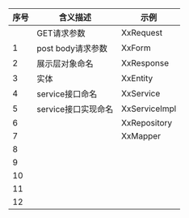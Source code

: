 | 序号 | 含义描述            | 示例          |
| ---- | ------------------- | ------------- |
|      | GET请求参数         | XxRequest     |
| 1    | post body请求参数   | XxForm        |
| 2    | 展示层对象命名      | XxResponse    |
| 3    | 实体                | XxEntity      |
| 4    | service接口命名     | XxService     |
| 5    | service接口实现命名 | XxServiceImpl |
| 6    |                     | XxRepository  |
| 7    |                     | XxMapper      |
| 8    |                     |               |
| 9    |                     |               |
| 10   |                     |               |
| 11   |                     |               |
| 12   |                     |               |

